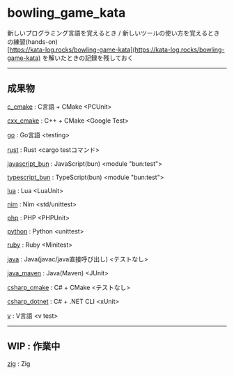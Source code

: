 # bowling_game_kata

新しいプログラミング言語を覚えるとき / 新しいツールの使い方を覚えるとき の練習(hands-on)  
[https://kata-log.rocks/bowling-game-kata](https://kata-log.rocks/bowling-game-kata) を解いたときの記録を残しておく

---

## 成果物

[c_cmake](./c_cmake/README.md)  : C言語 + CMake \<PCUnit\>

[cxx_cmake](./cxx_cmake/README.md) : C++ + CMake \<Google Test\>

[go](./go/README.md) : Go言語 \<testing\>

[rust](./rust/README.md) : Rust \<cargo testコマンド\>

[javascript_bun](./javascript_bun/README.md) : JavaScript(bun) \<module "bun:test"\>

[typescript_bun](./typescript_bun/README.md) : TypeScript(bun) \<module "bun:test"\>

[lua](./lua/README.md) : Lua \<LuaUnit\>

[nim](./nim/README.md) : Nim \<std/unittest\>

[php](./php/README.md) : PHP \<PHPUnit\>

[python](./python/README.md) : Python \<unittest\>

[ruby](./ruby/README.md) : Ruby \<Minitest\>

[java](./java/README.md) : Java(javac/java直接呼び出し) \<テストなし\>

[java_maven](./java_maven/README.md) : Java(Maven) \<JUnit\>

[csharp_cmake](./csharp_cmake/README.md) : C# + CMake \<テストなし\>

[csharp_dotnet](./csharp_dotnet/README.md) : C# + .NET CLI \<xUnit\>

[v](./v/README.md) : V言語 \<v test\>

---

## WIP : 作業中

[zig](./zig/) : Zig
